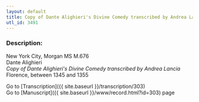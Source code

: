 ```yaml
---
layout: default
title: Copy of Dante Alighieri's Divine Comedy transcribed by Andrea Lancia
utl_id: 3491
---
```


###  Description:

New York City, Morgan MS M.676<br>
Dante Alighieri<br>
_Copy of Dante Alighieri's Divine Comedy transcribed by Andrea Lancia_<br>
Florence, between 1345 and 1355

Go to [Transcription]({{ site.baseurl }}/transcription/303)<br>
Go to [Manuscript]({{ site.baseurl }}/www/record.html?id=303) page <br>
